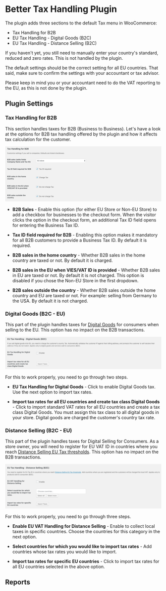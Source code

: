 # Better Tax Handling Plugin

The plugin adds three sections to the default Tax menu in WooCommerce: 

- Tax Handling for B2B
- EU Tax Handling - Digital Goods (B2C)
- EU Tax Handling - Distance Selling (B2C)

If you haven't yet, you still need to manually enter your country's standard, reduced and zero rates. This is not handled by the plugin.

The default settings should be the correct setting for all EU countries. That said, make sure to confirm the settings with your accountant or tax advisor.

Please keep in mind you or your accountant need to do the VAT reporting to the EU, as this is not done by the plugin.


## Plugin Settings

### Tax Handling for B2B

This section handles taxes for B2B (Business to Business). Let's have a look at the options for B2B tax handling offered by the plugin and how it affects tax calculation for the customer.

<img src="images/tax-b2b.png" alt="Tax Handling for B2B">

- **B2B Sales** - Enable this option (for either EU Store or Non-EU Store) to add a checkbox for businesses to the checkout form. When the visitor clicks the option in the checkout form, an additional Tax ID field opens for entering the Business Tax ID. 

- **Tax ID field required for B2B** - Enabling this option makes it mandatory for all B2B customers to provide a Business Tax ID. By default it is required.

- **B2B sales in the home country** - Whether B2B sales in the home country are taxed or not. By default it is charged.

- **B2B sales in the EU when VIES/VAT ID is provided** - Whether B2B sales in EU are taxed or not. By default it is not charged. This option is disabled if you chose the Non-EU Store in the first dropdown.

- **B2B sales outside the country** - Whether B2B sales outside the home country and EU are taxed or not. For example: selling from Germany to the USA. By default it is not charged.

### Digital Goods (B2C - EU)

This part of the plugin handles taxes for [Digital Goods](https://quaderno.io/resources/eu-vat-guide/) for consumers when selling to the EU. This option has no impact on the B2B transactions.

<img src="images/tax-b2c-digital.png" alt="Digital Goods (B2C)">

For this to work properly, you need to go through two steps.

- **EU Tax Handling for Digital Goods** - Click to enable Digital Goods tax. Use the next option to import tax rates.

- **Import tax rates for all EU countries and create tax class Digital Goods** - Click to import standard VAT rates for all EU countries and create a tax class Digital Goods. You must assign this tax class to all digital goods in your store. Digital goods are charged the customer's country tax rate. 

### Distance Selling (B2C - EU)

This part of the plugin handles taxes for Digital Selling for Consumers. As a store owner, you will need to register for EU VAT ID in countries where you reach [Distance Selling EU Tax thresholds](https://www.vatlive.com/eu-vat-rules/distance-selling/distance-selling-eu-vat-thresholds/). This option has no impact on the B2B transactions.

<img src="images/tax-b2c-distance.png" alt="Distance Selling (B2C)">

For this to work properly, you need to go through three steps.

- **Enable EU VAT Handling for Distance Selling** - Enable to collect local taxes in specific countries. Choose the countries for this category in the next option. 

- **Select countries for which you would like to import tax rates** - Add countries whose tax rates you would like to import.

- **Import tax rates for specific EU countries** - Click to import tax rates for all EU countries selected in the above option. 

## Reports
